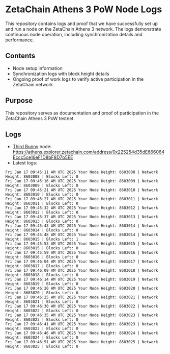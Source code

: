 # ZetaChain Athens 3 PoW Node Logs
This repository contains logs and proof that we have successfully set up and run a node on the ZetaChain Athens 3 network. The logs demonstrate continuous node operation, including synchronization details and performance.

## Contents
- Node setup information
- Synchronization logs with block height details
- Ongoing proof of work logs to verify active participation in the ZetaChain network

## Purpose
This repository serves as documentation and proof of participation in the ZetaChain Athens 3 PoW testnet.

## Logs

- [Third Bunny](https://thirdbunny.xyz/) node: https://athens.explorer.zetachain.com/address/0x225254d35dE666064Eccc5ce16eF1D8bF8D7b5EE
- Latest logs:
```
Fri Jan 17 09:45:11 AM UTC 2025 Your Node Height: 8603008 | Network Height: 8603008 | Blocks Left: 0
Fri Jan 17 09:45:16 AM UTC 2025 Your Node Height: 8603009 | Network Height: 8603009 | Blocks Left: 0
Fri Jan 17 09:45:21 AM UTC 2025 Your Node Height: 8603010 | Network Height: 8603010 | Blocks Left: 0
Fri Jan 17 09:45:27 AM UTC 2025 Your Node Height: 8603011 | Network Height: 8603011 | Blocks Left: 0
Fri Jan 17 09:45:32 AM UTC 2025 Your Node Height: 8603012 | Network Height: 8603012 | Blocks Left: 0
Fri Jan 17 09:45:37 AM UTC 2025 Your Node Height: 8603013 | Network Height: 8603013 | Blocks Left: 0
Fri Jan 17 09:45:43 AM UTC 2025 Your Node Height: 8603014 | Network Height: 8603014 | Blocks Left: 0
Fri Jan 17 09:45:48 AM UTC 2025 Your Node Height: 8603014 | Network Height: 8603015 | Blocks Left: 1
Fri Jan 17 09:45:53 AM UTC 2025 Your Node Height: 8603015 | Network Height: 8603015 | Blocks Left: 0
Fri Jan 17 09:45:59 AM UTC 2025 Your Node Height: 8603016 | Network Height: 8603016 | Blocks Left: 0
Fri Jan 17 09:46:04 AM UTC 2025 Your Node Height: 8603017 | Network Height: 8603017 | Blocks Left: 0
Fri Jan 17 09:46:09 AM UTC 2025 Your Node Height: 8603018 | Network Height: 8603018 | Blocks Left: 0
Fri Jan 17 09:46:14 AM UTC 2025 Your Node Height: 8603019 | Network Height: 8603019 | Blocks Left: 0
Fri Jan 17 09:46:20 AM UTC 2025 Your Node Height: 8603020 | Network Height: 8603020 | Blocks Left: 0
Fri Jan 17 09:46:25 AM UTC 2025 Your Node Height: 8603021 | Network Height: 8603021 | Blocks Left: 0
Fri Jan 17 09:46:30 AM UTC 2025 Your Node Height: 8603022 | Network Height: 8603022 | Blocks Left: 0
Fri Jan 17 09:46:35 AM UTC 2025 Your Node Height: 8603023 | Network Height: 8603023 | Blocks Left: 0
Fri Jan 17 09:46:41 AM UTC 2025 Your Node Height: 8603023 | Network Height: 8603023 | Blocks Left: 0
Fri Jan 17 09:46:46 AM UTC 2025 Your Node Height: 8603024 | Network Height: 8603024 | Blocks Left: 0
Fri Jan 17 09:46:51 AM UTC 2025 Your Node Height: 8603025 | Network Height: 8603025 | Blocks Left: 0
```
